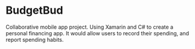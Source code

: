 # BudgetBud
Collaborative mobile app project. Using Xamarin and C# to create a personal financing app. It would allow users to record their spending, and report spending habits.
